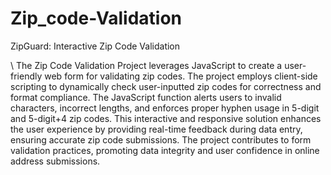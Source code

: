 # Zip_code-Validation
ZipGuard: Interactive Zip Code Validation

\\ The Zip Code Validation Project leverages JavaScript to create a user-friendly web form for validating zip codes. The project employs client-side scripting to dynamically check user-inputted zip codes for correctness and format compliance. The JavaScript function alerts users to invalid characters, incorrect lengths, and enforces proper hyphen usage in 5-digit and 5-digit+4 zip codes. This interactive and responsive solution enhances the user experience by providing real-time feedback during data entry, ensuring accurate zip code submissions. The project contributes to form validation practices, promoting data integrity and user confidence in online address submissions.